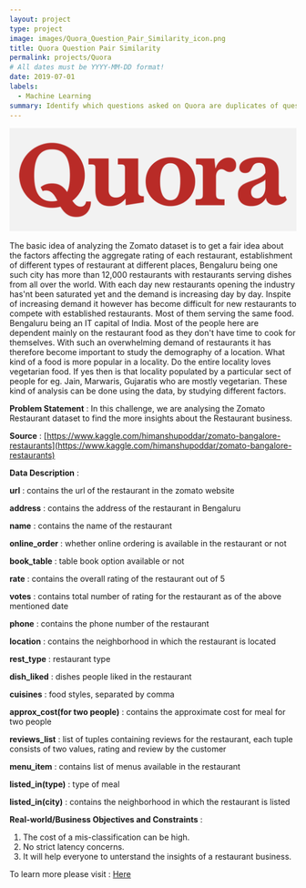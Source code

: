 ```yaml
---
layout: project
type: project
image: images/Quora_Question_Pair_Similarity_icon.png
title: Quora Question Pair Similarity
permalink: projects/Quora
# All dates must be YYYY-MM-DD format!
date: 2019-07-01
labels:
  - Machine Learning
summary: Identify which questions asked on Quora are duplicates of questions that have already been asked.
---
```


<img class="ui image" src="../images/Quora_Question_Pair_Similarity_Banner.png">

The basic idea of analyzing the Zomato dataset is to get a fair idea about the factors affecting the aggregate rating of each restaurant, establishment of different types of restaurant at different places, Bengaluru being one such city has more than 12,000 restaurants with restaurants serving dishes from all over the world. With each day new restaurants opening the industry has'nt been saturated yet and the demand is increasing day by day. Inspite of increasing demand it however has become difficult for new restaurants to compete with established restaurants. Most of them serving the same food. Bengaluru being an IT capital of India. Most of the people here are dependent mainly on the restaurant food as they don't have time to cook for themselves. With such an overwhelming demand of restaurants it has therefore become important to study the demography of a location. What kind of a food is more popular in a locality. Do the entire locality loves vegetarian food. If yes then is that locality populated by a particular sect of people for eg. Jain, Marwaris, Gujaratis who are mostly vegetarian. These kind of analysis can be done using the data, by studying different factors.

<b>Problem Statement</b> : In this challenge, we are analysing the Zomato Restaurant dataset to find the more insights about the Restaurant business.

<b>Source</b> : [https://www.kaggle.com/himanshupoddar/zomato-bangalore-restaurants](https://www.kaggle.com/himanshupoddar/zomato-bangalore-restaurants)

<b>Data Description</b> : 

<b>url</b> : contains the url of the restaurant in the zomato website

<b>address</b> : contains the address of the restaurant in Bengaluru

<b>name</b> : contains the name of the restaurant

<b>online_order</b> : whether online ordering is available in the restaurant or not

<b>book_table</b> : table book option available or not

<b>rate</b> : contains the overall rating of the restaurant out of 5

<b>votes</b> : contains total number of rating for the restaurant as of the above mentioned date

<b>phone</b> : contains the phone number of the restaurant

<b>location</b> : contains the neighborhood in which the restaurant is located

<b>rest_type</b> : restaurant type

<b>dish_liked</b> : dishes people liked in the restaurant

<b>cuisines</b> : food styles, separated by comma

<b>approx_cost(for two people)</b> : contains the approximate cost for meal for two people

<b>reviews_list</b> : list of tuples containing reviews for the restaurant, each tuple consists of two values, rating and review by the customer

<b>menu_item</b> : contains list of menus available in the restaurant

<b>listed_in(type)</b> : type of meal

<b>listed_in(city)</b> : contains the neighborhood in which the restaurant is listed

<b>Real-world/Business Objectives and Constraints</b> : 
1. The cost of a mis-classification can be high.
2. No strict latency concerns.
3. It will help everyone to unterstand the insights of a restaurant business.

To learn more please visit : [Here](https://github.com/Souravban/Zomato-Restaurant-Analysis)
